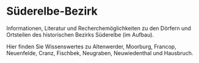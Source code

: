 # Süderelbe-Bezirk

Informationen, Literatur und Recherchemöglichkeiten zu den Dörfern und
Ortsteilen des historischen Bezirks Süderelbe (im Aufbau).

Hier finden Sie Wissenswertes zu Altenwerder, Moorburg, Francop,
Neuenfelde, Cranz, Fischbek, Neugraben, Neuwiedenthal und Hausbruch.
